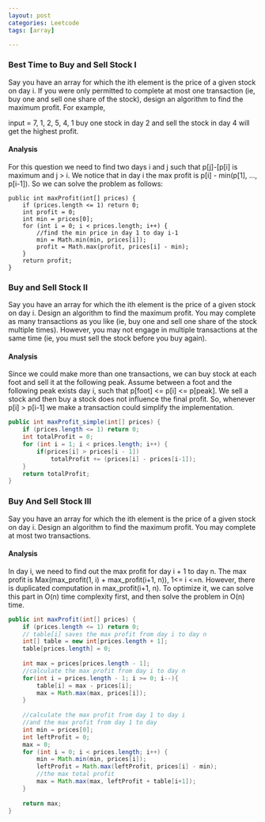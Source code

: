```yaml
---
layout: post
categories: Leetcode
tags: [array]

---
```


### Best Time to Buy and Sell Stock I

Say you have an array for which the ith element is the price of a given stock on day i. If you were only permitted to complete at most one transaction (ie, buy one and sell one share of the stock), design an algorithm to find the maximum profit. For example,

input = 7, 1, 2, 5, 4, 1
buy one stock in day 2 and sell the stock in day 4 
will get the highest profit.

#### Analysis

For this question we need to find two days i and j such that p[j]-[p[i] is maximum and j > i.
We notice that in day i the max profit is p[i] - min(p[1], ..., p[i-1]). So we can solve the problem as follows:

```
public int maxProfit(int[] prices) {
    if (prices.length <= 1) return 0;
    int profit = 0;
    int min = prices[0];
    for (int i = 0; i < prices.length; i++) {
        //find the min price in day 1 to day i-1
        min = Math.min(min, prices[i]);
        profit = Math.max(profit, prices[i] - min);
    }
    return profit;
}
```

### Buy and Sell Stock II

Say you have an array for which the ith element is the price of a given stock on day i. 
Design an algorithm to find the maximum profit. You may complete as many transactions as 
you like (ie, buy one and sell one share of the stock multiple times). However, you may 
not engage in multiple transactions at the same time (ie, you must sell the stock before you buy again).

#### Analysis

Since we could make more than one transactions, we can buy stock at each foot and sell it at the following peak.
Assume between a foot and the following peak exists day i, such that p[foot] <= p[i] <= p[peak]. We sell a stock 
and then buy a stock does not influence the final profit. So, whenever p[i] > p[i-1] we make a transaction could 
simplify the implementation.

```java
public int maxProfit_simple(int[] prices) {
    if (prices.length <= 1) return 0;
    int totalProfit = 0;
    for (int i = 1; i < prices.length; i++) {
        if(prices[i] > prices[i - 1])
            totalProfit += (prices[i] - prices[i-1]);
    }
    return totalProfit;
}
```

### Buy And Sell Stock III

Say you have an array for which the ith element is the price of a given stock on day i. Design an algorithm 
to find the maximum profit. You may complete at most two transactions.

#### Analysis

In day i, we need to find out the max profit for day i + 1 to day n. The max profit is 
Max(max_profit(1, i) + max_profit(i+1, n)), 1<= i <=n. 
However, there is duplicated computation in max_profit(i+1, n). To optimize it, we can 
solve this part in O(n) time complexity first, and then solve the problem in O(n) time.

```java
public int maxProfit(int[] prices) {
    if (prices.length <= 1) return 0;
    // table[i] saves the max profit from day i to day n
    int[] table = new int[prices.length + 1];
    table[prices.length] = 0;
        
    int max = prices[prices.length - 1];
    //calculate the max profit from day i to day n
    for(int i = prices.length - 1; i >= 0; i--){
        table[i] = max - prices[i];
        max = Math.max(max, prices[i]);
    }
    
    //calculate the max profit from day 1 to day i
    //and the max profit from day 1 to day 
    int min = prices[0];
    int leftProfit = 0;
    max = 0;
    for (int i = 0; i < prices.length; i++) {
        min = Math.min(min, prices[i]);
        leftProfit = Math.max(leftProfit, prices[i] - min);
        //the max total profit
        max = Math.max(max, leftProfit + table[i+1]);
    }
        
    return max;
}
```
